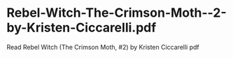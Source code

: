 # Rebel-Witch-The-Crimson-Moth--2-by-Kristen-Ciccarelli.pdf
Read Rebel Witch (The Crimson Moth, #2) by Kristen Ciccarelli pdf
